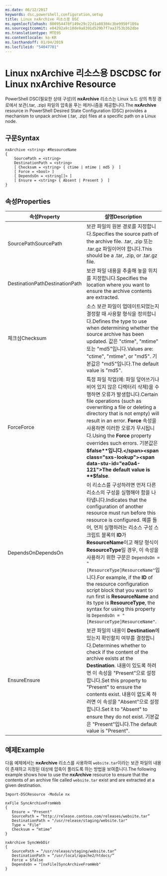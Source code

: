 ```yaml
---
ms.date: 06/12/2017
keywords: dsc,powershell,configuration,setup
title: Linux nxArchive 리소스용 DSC
ms.openlocfilehash: 800954478f149e29c22d1a88304c3be9950f109a
ms.sourcegitcommit: e04292a9c10de9a8391d529b7f7aa3753b362dbe
ms.translationtype: MTE95
ms.contentlocale: ko-KR
ms.lasthandoff: 01/04/2019
ms.locfileid: "54047701"
---
```

# <a name="dsc-for-linux-nxarchive-resource"></a><span data-ttu-id="ea0a4-103">Linux nxArchive 리소스용 DSC</span><span class="sxs-lookup"><span data-stu-id="ea0a4-103">DSC for Linux nxArchive Resource</span></span>

<span data-ttu-id="ea0a4-104">PowerShell DSC(필요한 상태 구성)의 **nxArchive** 리소스는 Linux 노드 상의 특정 경로에서 보관(.tar, .zip) 파일의 압축을 푸는 메커니즘을 제공합니다.</span><span class="sxs-lookup"><span data-stu-id="ea0a4-104">The **nxArchive** resource in PowerShell Desired State Configuration (DSC) provides a mechanism to unpack archive (.tar, .zip) files at a specific path on a Linux node.</span></span>

## <a name="syntax"></a><span data-ttu-id="ea0a4-105">구문</span><span class="sxs-lookup"><span data-stu-id="ea0a4-105">Syntax</span></span>

```
nxArchive <string> #ResourceName
{
    SourcePath = <string>
    DestinationPath = <string>
    [ Checksum = <string> { ctime | mtime | md5 }  ]
    [ Force = <bool> ]
    [ DependsOn = <string[]> ]
    [ Ensure = <string> { Absent | Present }  ]
}
```

## <a name="properties"></a><span data-ttu-id="ea0a4-106">속성</span><span class="sxs-lookup"><span data-stu-id="ea0a4-106">Properties</span></span>

|  <span data-ttu-id="ea0a4-107">속성</span><span class="sxs-lookup"><span data-stu-id="ea0a4-107">Property</span></span> |  <span data-ttu-id="ea0a4-108">설명</span><span class="sxs-lookup"><span data-stu-id="ea0a4-108">Description</span></span> |
|---|---|
| <span data-ttu-id="ea0a4-109">SourcePath</span><span class="sxs-lookup"><span data-stu-id="ea0a4-109">SourcePath</span></span>| <span data-ttu-id="ea0a4-110">보관 파일의 원본 경로를 지정합니다.</span><span class="sxs-lookup"><span data-stu-id="ea0a4-110">Specifies the source path of the archive file.</span></span> <span data-ttu-id="ea0a4-111">.tar, .zip 또는 .tar.gz 파일이어야 합니다.</span><span class="sxs-lookup"><span data-stu-id="ea0a4-111">This should be a .tar, .zip, or .tar.gz file.</span></span> |
| <span data-ttu-id="ea0a4-112">DestinationPath</span><span class="sxs-lookup"><span data-stu-id="ea0a4-112">DestinationPath</span></span>| <span data-ttu-id="ea0a4-113">보관 파일 내용을 추출해 놓을 위치를 지정합니다.</span><span class="sxs-lookup"><span data-stu-id="ea0a4-113">Specifies the location where you want to ensure the archive contents are extracted.</span></span>|
| <span data-ttu-id="ea0a4-114">체크섬</span><span class="sxs-lookup"><span data-stu-id="ea0a4-114">Checksum</span></span>| <span data-ttu-id="ea0a4-115">소스 보관 파일이 업데이트되었는지 결정할 때 사용할 형식을 정의합니다.</span><span class="sxs-lookup"><span data-stu-id="ea0a4-115">Defines the type to use when determining whether the source archive has been updated.</span></span> <span data-ttu-id="ea0a4-116">값은 "ctime", "mtime" 또는 "md5"입니다.</span><span class="sxs-lookup"><span data-stu-id="ea0a4-116">Values are: "ctime", "mtime", or "md5".</span></span> <span data-ttu-id="ea0a4-117">기본값은 "md5"입니다.</span><span class="sxs-lookup"><span data-stu-id="ea0a4-117">The default value is "md5".</span></span>|
| <span data-ttu-id="ea0a4-118">Force</span><span class="sxs-lookup"><span data-stu-id="ea0a4-118">Force</span></span>| <span data-ttu-id="ea0a4-119">특정 파일 작업(예: 파일 덮어쓰기나 비어 있지 않은 디렉터리 삭제)을 수행하면 오류가 발생합니다.</span><span class="sxs-lookup"><span data-stu-id="ea0a4-119">Certain file operations (such as overwriting a file or deleting a directory that is not empty) will result in an error.</span></span> <span data-ttu-id="ea0a4-120">**Force** 속성을 사용하면 이러한 오류가 무시됩니다.</span><span class="sxs-lookup"><span data-stu-id="ea0a4-120">Using the **Force** property overrides such errors.</span></span> <span data-ttu-id="ea0a4-121">기본값은 **$false**입니다.</span><span class="sxs-lookup"><span data-stu-id="ea0a4-121">The default value is **$false**.</span></span>|
| <span data-ttu-id="ea0a4-122">DependsOn</span><span class="sxs-lookup"><span data-stu-id="ea0a4-122">DependsOn</span></span> | <span data-ttu-id="ea0a4-123">이 리소스를 구성하려면 먼저 다른 리소스의 구성을 실행해야 함을 나타냅니다.</span><span class="sxs-lookup"><span data-stu-id="ea0a4-123">Indicates that the configuration of another resource must run before this resource is configured.</span></span> <span data-ttu-id="ea0a4-124">예를 들어, 먼저 실행하려는 리소스 구성 스크립트 블록의 **ID**가 **ResourceName**이고 해당 형식이 **ResourceType**일 경우, 이 속성을 사용하기 위한 구문은 `DependsOn = "[ResourceType]ResourceName"`입니다.</span><span class="sxs-lookup"><span data-stu-id="ea0a4-124">For example, if the **ID** of the resource configuration script block that you want to run first is **ResourceName** and its type is **ResourceType**, the syntax for using this property is `DependsOn = "[ResourceType]ResourceName"`.</span></span>|
| <span data-ttu-id="ea0a4-125">Ensure</span><span class="sxs-lookup"><span data-stu-id="ea0a4-125">Ensure</span></span>| <span data-ttu-id="ea0a4-126">보관 파일의 내용이 **Destination**에 있는지 확인할지 여부를 결정합니다.</span><span class="sxs-lookup"><span data-stu-id="ea0a4-126">Determines whether to check if the content of the archive exists at the **Destination**.</span></span> <span data-ttu-id="ea0a4-127">내용이 있도록 하려면 이 속성을 "Present"으로 설정합니다.</span><span class="sxs-lookup"><span data-stu-id="ea0a4-127">Set this property to "Present" to ensure the contents exist.</span></span> <span data-ttu-id="ea0a4-128">내용이 없도록 하려면 이 속성을 "Absent"으로 설정합니다.</span><span class="sxs-lookup"><span data-stu-id="ea0a4-128">Set it to "Absent" to ensure they do not exist.</span></span> <span data-ttu-id="ea0a4-129">기본값은 "Present"입니다.</span><span class="sxs-lookup"><span data-stu-id="ea0a4-129">The default value is "Present".</span></span>|

## <a name="example"></a><span data-ttu-id="ea0a4-130">예제</span><span class="sxs-lookup"><span data-stu-id="ea0a4-130">Example</span></span>

<span data-ttu-id="ea0a4-131">다음 예제에서는 **nxArchive** 리소스를 사용하여 `website.tar`이라는 보관 파일의 내용이 존재하고 지정된 대상에 압축이 풀리도록 하는 방법을 보여줍니다.</span><span class="sxs-lookup"><span data-stu-id="ea0a4-131">The following example shows how to use the **nxArchive** resource to ensure that the contents of an archive file called `website.tar` exist and are extracted at a given destination.</span></span>

```
Import-DSCResource -Module nx

nxFile SyncArchiveFromWeb
{
   Ensure = "Present"
   SourcePath = “http://release.contoso.com/releases/website.tar”
   DestinationPath = "/usr/release/staging/website.tar"
   Type = "File"
   Checksum = “mtime”
}

nxArchive SyncWebDir
{
   SourcePath = “/usr/release/staging/website.tar”
   DestinationPath = “/usr/local/apache2/htdocs/”
   Force = $false
   DependsOn = "[nxFile]SyncArchiveFromWeb"
}
```